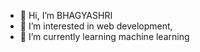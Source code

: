 - 👋 Hi, I’m BHAGYASHRI
- 👀 I’m interested in web development,
- 🌱 I’m currently learning machine learning


<!---
bhagyashriee/bhagyashriee is a ✨ special ✨ repository because its `README.md` (this file) appears on your GitHub profile.
You can click the Preview link to take a look at your changes.
--->
